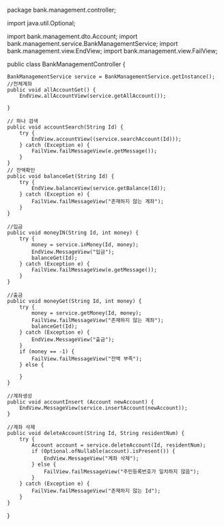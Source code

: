 package bank.management.controller;

import java.util.Optional;

import bank.management.dto.Account;
import bank.management.service.BankManagementService;
import bank.management.view.EndView;
import bank.management.view.FailView;



public class BankManagementController {
	
	BankManagementService service = BankManagementService.getInstance();
	//전체계좌
	public void allAccountGet() {
		EndView.allAccountView(service.getAllAccount());
		
	}
	
	// 하나 검색
	public void accountSearch(String Id) {
		try {
			EndView.accountView((service.searchAccount(Id)));
		} catch (Exception e) {
			FailView.failMessageView(e.getMessage());
		}
	}
	// 잔액확인
	public void balanceGet(String Id) {
		try {
			EndView.balanceView(service.getBalance(Id));
		} catch (Exception e) {
			FailView.failMessageView("존재하지 않는 계좌");
		}
	}
	
	//입금
	public void moneyIN(String Id, int money) {
		try {
			money = service.inMoney(Id, money);
			EndView.MessageView("입금");
			balanceGet(Id);
		} catch (Exception e) {
			FailView.failMessageView(e.getMessage());
		}
	}
	
	//출금
	public void moneyGet(String Id, int money) {
		try {
			money = service.getMoney(Id, money);
			FailView.failMessageView("존재하지 않는 계좌");
			balanceGet(Id);
		} catch (Exception e) {
			EndView.MessageView("출금");
		}
		if (money == -1) {
			FailView.failMessageView("잔액 부족");
		} else {
			
		}
	}
	
	//계좌생성
	public void accountInsert (Account newAccount) {
		EndView.MessageView(service.insertAccount(newAccount));
	}
	
	//계좌 삭제
	public void deleteAccount(String Id, String residentNum) {
		try {
			Account account = service.deleteAccount(Id, residentNum);
			if (Optional.ofNullable(account).isPresent()) {
				EndView.MessageView("계좌 삭제");
			} else {
				FailView.failMessageView("주민등록번호가 일치하지 않음");
			}
		} catch (Exception e) {
			FailView.failMessageView("존재하지 않는 Id");
		}
	}
	
	
	
	
	
}
